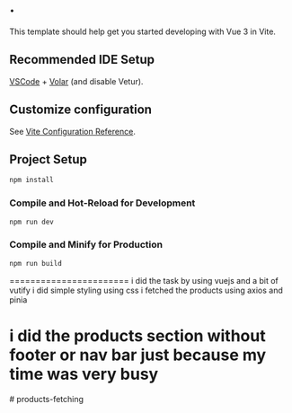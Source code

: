 # .

This template should help get you started developing with Vue 3 in Vite.

## Recommended IDE Setup

[VSCode](https://code.visualstudio.com/) + [Volar](https://marketplace.visualstudio.com/items?itemName=Vue.volar) (and disable Vetur).

## Customize configuration

See [Vite Configuration Reference](https://vite.dev/config/).

## Project Setup

```sh
npm install
```

### Compile and Hot-Reload for Development

```sh
npm run dev
```

### Compile and Minify for Production

```sh
npm run build
```

=======================
i did the task by using vuejs and a bit of vutify
i did simple styling using css
i fetched the products using axios and pinia

i did the products section without footer or nav bar
just because my time was very busy
========================
#   p r o d u c t s - f e t c h i n g  
 